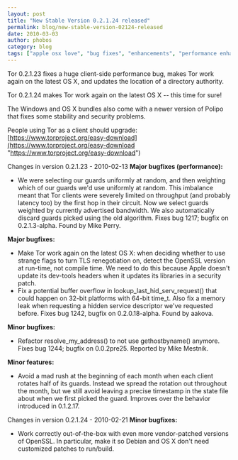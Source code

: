 ```yaml
---
layout: post
title: "New Stable Version 0.2.1.24 released"
permalink: blog/new-stable-version-02124-released
date: 2010-03-03
author: phobos
category: blog
tags: ["apple osx love", "bug fixes", "enhancements", "performance enhancements", "stable release", "tor update"]
---
```


Tor 0.2.1.23 fixes a huge client-side performance bug, makes Tor work again on the latest OS X, and updates the location of a directory authority.

Tor 0.2.1.24 makes Tor work again on the latest OS X -- this time for sure!

The Windows and OS X bundles also come with a newer version of Polipo that fixes some stability and security problems.

People using Tor as a client should upgrade:
 [https://www.torproject.org/easy-download](https://www.torproject.org/easy-download "https://www.torproject.org/easy-download")

Changes in version 0.2.1.23 - 2010-02-13
**Major bugfixes (performance):**

- We were selecting our guards uniformly at random, and then weighting which of our guards we'd use uniformly at random. This imbalance meant that Tor clients were severely limited on throughput (and probably latency too) by the first hop in their circuit. Now we select guards weighted by currently advertised bandwidth. We also automatically discard guards picked using the old algorithm. Fixes bug 1217; bugfix on 0.2.1.3-alpha. Found by Mike Perry.

**Major bugfixes:**

- Make Tor work again on the latest OS X: when deciding whether to use strange flags to turn TLS renegotiation on, detect the OpenSSL version at run-time, not compile time. We need to do this because Apple doesn't update its dev-tools headers when it updates its libraries in a security patch.
- Fix a potential buffer overflow in lookup\_last\_hid\_serv\_request() that could happen on 32-bit platforms with 64-bit time\_t. Also fix a memory leak when requesting a hidden service descriptor we've requested before. Fixes bug 1242, bugfix on 0.2.0.18-alpha. Found by aakova.

**Minor bugfixes:**

- Refactor resolve\_my\_address() to not use gethostbyname() anymore. Fixes bug 1244; bugfix on 0.0.2pre25. Reported by Mike Mestnik.

**Minor features:**

- Avoid a mad rush at the beginning of each month when each client rotates half of its guards. Instead we spread the rotation out throughout the month, but we still avoid leaving a precise timestamp in the state file about when we first picked the guard. Improves over the behavior introduced in 0.1.2.17.

Changes in version 0.2.1.24 - 2010-02-21
**Minor bugfixes:**

- Work correctly out-of-the-box with even more vendor-patched versions of OpenSSL. In particular, make it so Debian and OS X don't need customized patches to run/build.


